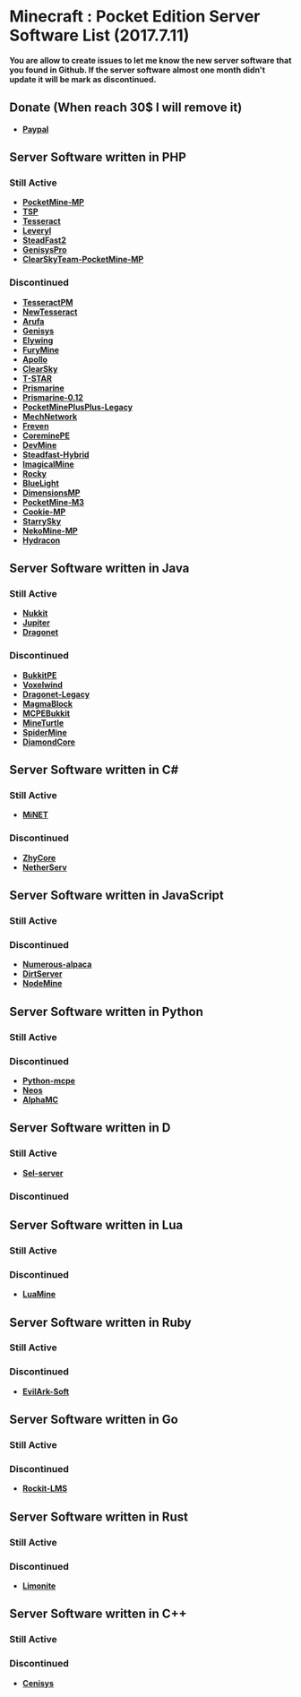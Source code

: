 # Minecraft : Pocket Edition Server Software List (2017.7.11)
__You are allow to create issues to let me know the new server software that you found in Github. If the server software almost one month didn't update it will be mark as discontinued.__

## Donate (When reach 30$ I will remove it)
* __[Paypal](https://paypal.me/xinghao2003)__

## Server Software written in PHP
### Still Active
* __[PocketMine-MP](https://github.com/pmmp/PocketMine-MP)__
* __[TSP](https://github.com/CookieSoftware/TSP)__
* __[Tesseract](https://github.com/TesseractTeam/Tesseract)__
* __[Leveryl](https://github.com/LeverylTeam/Leveryl)__
* __[SteadFast2](https://github.com/Hydreon/Steadfast2)__
* __[GenisysPro](https://github.com/GenisysPro/GenisysPro)__
* __[ClearSkyTeam-PocketMine-MP](https://github.com/ClearSkyTeam/PocketMine-MP)__
### Discontinued
* __[TesseractPM](https://github.com/AppleDevelops/TesseractPM)__
* __[NewTesseract](https://github.com/NewTesseractTeam/NewTesseract)__
* __[Arufa](https://github.com/Jonathanftw/Arufa)__
* __[Genisys](https://github.com/iTXTech/Genisys)__
* __[Elywing](https://github.com/H4PM/Elywing)__
* __[FuryMine](https://github.com/XFuryMCPE/FuryMine)__
* __[Apollo](https://github.com/caspervanneck/Apollo)__
* __[ClearSky](https://github.com/ClearSkyTeam/ClearSky)__
* __[T-STAR](https://github.com/TaleStar/T-STAR)__
* __[Prismarine](https://github.com/PrismarineMC/Prismarine)__
* __[Prismarine-0.12](https://github.com/PrismarineMC/Prismarine-0.12)__
* __[PocketMinePlusPlus-Legacy](https://github.com/PrismarineMC/PocketMinePlusPlus-Legacy)__
* __[MechNetwork](https://github.com/MechRalph04/MechNetwork)__
* __[Freven](https://github.com/FrevenTeam/Freven)__
* __[CoreminePE](https://github.com/starfury1927/CoreminePE)__
* __[DevMine](https://github.com/MineCode-Devs/DevMine)__
* __[Steadfast-Hybrid](https://github.com/yungtechboy1/Steadfast-Hybrid)__
* __[ImagicalMine](https://github.com/ImagicalMine/ImagicalMine)__
* __[Rocky](https://github.com/rockySoftware/Rocky)__
* __[BlueLight](https://github.com/BlueLightJapan/BlueLight)__
* __[DimensionsMP](https://github.com/DimensionsPE/DimensionsMP)__
* __[PocketMine-M3](https://github.com/FrontierDevs/PocketMine-M3)__
* __[Cookie-MP](https://github.com/CookieSoftware/Cookie-MP)__
* __[StarrySky](https://github.com/StarrySky-PE/StarrySky)__
* __[NekoMine-MP](https://github.com/Nekiechan/NekoMine-MP)__
* __[Hydracon](https://github.com/E-DevPM/Hydracon)__

## Server Software written in Java
### Still Active
* __[Nukkit](https://github.com/Nukkit/Nukkit)__
* __[Jupiter](https://github.com/JupiterDevelopmentTeam/JupiterDevelopmentTeam)__
* __[Dragonet](https://github.com/DragonetMC/Dragonet)__
### Discontinued
* __[BukkitPE](https://github.com/BukkitPE/BukkitPE)__
* __[Voxelwind](https://github.com/voxelwind/voxelwind)__
* __[Dragonet-Legacy](https://github.com/DragonetMC/Dragonet-Legacy)__
* __[MagmaBlock](https://github.com/PrismarineMC/MagmaBlock)__
* __[MCPEBukkit](https://github.com/MCPEBukkit/MCPEBukkit)__
* __[MineTurtle](https://github.com/MCPEBukkit/MineTurtle)__
* __[SpiderMine](https://github.com/QuantumWorks/SpiderMine)__
* __[DiamondCore](https://github.com/yungtechboy1/DiamondCore)__

## Server Software written in C#
### Still Active
* __[MiNET](https://github.com/NiclasOlofsson/MiNET)__
### Discontinued
* __[ZhyCore](https://github.com/ZhyTeam/ZhyCore)__
* __[NetherServ](https://github.com/protosleep/NetherServ)__

## Server Software written in JavaScript
### Still Active

### Discontinued
* __[Numerous-alpaca](https://github.com/numerous-alpaca/numerous-alpaca)__
* __[DirtServer](https://github.com/Falkirks/DirtServer)__
* __[NodeMine](https://github.com/NodeMine/NodeMine)__

## Server Software written in Python
### Still Active

### Discontinued
* __[Python-mcpe](https://github.com/python-mcpe/python-mcpe)__
* __[Neos](https://github.com/daniktheboss/Neos)__
* __[AlphaMC](https://github.com/Suppert/AlphaMC)__

## Server Software written in D
### Still Active
* __[Sel-server](https://github.com/sel-project/sel-server)__
### Discontinued

## Server Software written in Lua
### Still Active

### Discontinued
* __[LuaMine](https://github.com/LuaMine/LuaMine)__

## Server Software written in Ruby
### Still Active

### Discontinued
* __[EvilArk-Soft](https://github.com/Asparanc/EvilArk-Soft)__

## Server Software written in Go
### Still Active

### Discontinued
* __[Rockit-LMS](https://github.com/cr0sh/Rockit-LMS)__

## Server Software written in Rust
### Still Active
### Discontinued
* __[Limonite](https://github.com/iTXTech/limonite)__

## Server Software written in C++
### Still Active
### Discontinued
* __[Cenisys](https://github.com/iTXTech/Cenisys)__
